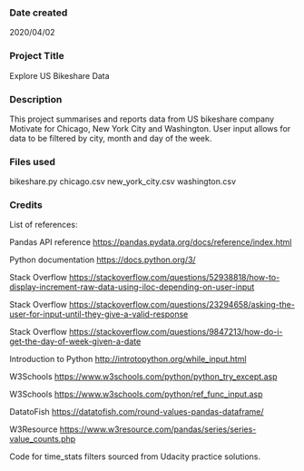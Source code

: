 ### Date created
2020/04/02

### Project Title
Explore US Bikeshare Data

### Description
This project summarises and reports data from US bikeshare company Motivate for Chicago, New York City and Washington. User input allows for data to be filtered by city, month and day of the week.

### Files used
bikeshare.py
chicago.csv
new_york_city.csv
washington.csv

### Credits
List of references:

Pandas API reference <https://pandas.pydata.org/docs/reference/index.html>

Python documentation <https://docs.python.org/3/>

Stack Overflow <https://stackoverflow.com/questions/52938818/how-to-display-increment-raw-data-using-iloc-depending-on-user-input>

Stack Overflow <https://stackoverflow.com/questions/23294658/asking-the-user-for-input-until-they-give-a-valid-response>

Stack Overflow <https://stackoverflow.com/questions/9847213/how-do-i-get-the-day-of-week-given-a-date>

Introduction to Python <http://introtopython.org/while_input.html>

W3Schools <https://www.w3schools.com/python/python_try_except.asp>

W3Schools <https://www.w3schools.com/python/ref_func_input.asp>

DatatoFish <https://datatofish.com/round-values-pandas-dataframe/>

W3Resource <https://www.w3resource.com/pandas/series/series-value_counts.php>

Code for time_stats filters sourced from Udacity practice solutions.
